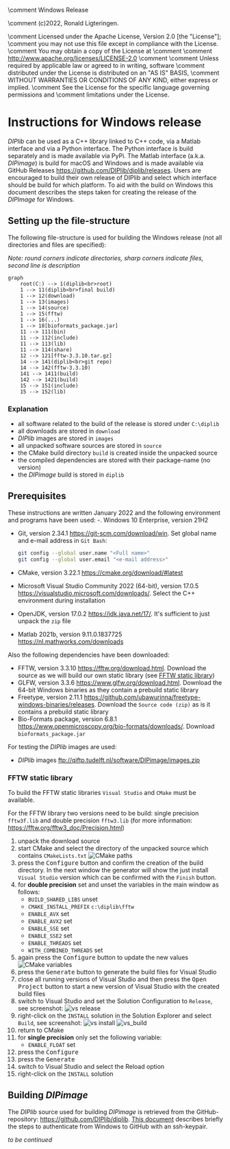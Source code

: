 \comment Windows Release

\comment (c)2022, Ronald Ligteringen.

\comment Licensed under the Apache License, Version 2.0 [the "License"];
\comment you may not use this file except in compliance with the License.
\comment You may obtain a copy of the License at
\comment
\comment    http://www.apache.org/licenses/LICENSE-2.0
\comment
\comment Unless required by applicable law or agreed to in writing, software
\comment distributed under the License is distributed on an "AS IS" BASIS,
\comment WITHOUT WARRANTIES OR CONDITIONS OF ANY KIND, either express or implied.
\comment See the License for the specific language governing permissions and
\comment limitations under the License.

# Instructions for Windows release

*DIPlib* can be used as a C++ library linked to C++ code, via a Matlab interface and via a Python interface. The Python interface is build separately and is made available via PyPi. The Matlab interface (a.k.a. *DIPimage*) is build for macOS and Windows and is made available via GitHub Releases <https://github.com/DIPlib/diplib/releases>. Users are encouraged to build their own release of DIPlib and select which interface should be build for which platform. To aid with the build on Windows this document describes the steps taken for creating the release of the *DIPImage* for Windows.

## Setting up the file-structure

The following file-structure is used for building the Windows release (not all directories and files are specified):

*Note: round corners indicate directories, sharp corners indicate files, second line is description*

```mermaid
graph
    root(C:) --> 1(diplib<br>root)
    1 --> 11(diplib<br>final build)
    1 --> 12(download)
    1 --> 13(images)
    1 --> 14(source)
    1 --> 15(fftw)
    1 --> 16(...)
    1 --> 18[bioformats_package.jar]
    11 --> 111(bin)
    11 --> 112(include)
    11 --> 113(lib)
    11 --> 114(share)
    12 --> 121[fftw-3.3.10.tar.gz]
    14 --> 141(diplib<br>git repo)
    14 --> 142(fftw-3.3.10)
    141 --> 1411(build)
    142 --> 1421(build)
    15 --> 151(include)
    15 --> 152(lib)
```

### Explanation

- all software related to the build of the release is stored under `C:\diplib`
- all downloads are stored in `download`
- *DIPlib* images are stored in `images`
- all unpacked software sources are stored in `source`
- the CMake build directory `build` is created inside the unpacked source
- the compiled dependencies are stored with their package-name (no version)
- the *DIPimage* build is stored in `diplib`

## Prerequisites

These instructions are written January 2022 and the following environment and programs have been used:
-. Windows 10 Enterprise, version 21H2
- Git, version 2.34.1 <https://git-scm.com/download/win>. Set global name and e-mail address in `Git Bash`:

   ```bash
   git config --global user.name "<Full name>"
   git config --global user.email "<e-mail address>"
   ```

- CMake, version 3.22.1 <https://cmake.org/download/#latest>
- Microsoft Visual Studio Community 2022 (64-bit), version 17.0.5 <https://visualstudio.microsoft.com/downloads/>. Select the C++ environment during installation
- OpenJDK, version 17.0.2 <https://jdk.java.net/17/>. It's sufficient to just unpack the `zip` file
- Matlab 2021b, version 9.11.0.1837725 <https://nl.mathworks.com/downloads>

Also the following dependencies have been downloaded:

- FFTW, version 3.3.10 <https://fftw.org/download.html>. Download the source as we will build our own static library (see [FFTW static library](#fftw-static-library))
- GLFW, version 3.3.6 <https://www.glfw.org/download.html>. Download the 64-bit Windows binaries as they contain a prebuild static library
- Freetype, version 2.11.1 <https://github.com/ubawurinna/freetype-windows-binaries/releases>. Download the `Source code (zip)` as is it contains a prebuild static library
- Bio-Formats package, version 6.8.1 <https://www.openmicroscopy.org/bio-formats/downloads/>. Download `bioformats_package.jar`

For testing the *DIPlib* images are used:

- *DIPlib* images <ftp://qiftp.tudelft.nl/software/DIPimage/images.zip>

### FFTW static library

To build the FFTW static libraries `Visual Studio` and `CMake` must be available.

For the FFTW library two versions need to be build: single precision `fftw3f.lib` and double precision `fftw3.lib` (for more information: <https://fftw.org/fftw3_doc/Precision.html>)

1. unpack the download source
1. start CMake and select the directory of the unpacked source which contains `CMakeLists.txt`
  ![CMake paths](cmake_paths.PNG)
1. press the <kbd>Configure</kbd> button and confirm the creation of the build directory. In the next window the generator will show the just install `Visual Studio` version which can be confirmed with the `Finish` button.
1. for **double precision** set and unset the variables in the main window as follows:
   - `BUILD_SHARED_LIBS` unset
   - `CMAKE_INSTALL_PREFIX` `c:\diplib\fftw`
   - `ENABLE_AVX` set
   - `ENABLE_AVX2` set
   - `ENABLE_SSE` set
   - `ENABLE_SSE2` set
   - `ENABLE_THREADS` set
   - `WITH_COMBINED_THREADS` set
1. again press the <kbd>Configure</kbd> button to update the new values
  ![CMake variables](cmake_variables.PNG)
1. press the <kbd>Generate</kbd> button to generate the build files for Visual Studio
1. close all running versions of Visual Studio and then press the <kbd>Open Project</kbd> button to start a new version of Visual Studio with the created build files
1. switch to Visual Studio and set the Solution Configuration to `Release`, see screenshot:
  ![vs release](vs_release.PNG)
1. right-click on the `INSTALL` solution in the Solution Explorer and select `Build`, see screenshot:
  ![vs install](vs_install.PNG)
  ![vs_build](vs_build.PNG)
1. return to CMake
1. for **single precision** only set the following variable:
   - `ENABLE_FLOAT` set
1. press the <kbd>Configure</kbd>
1. press the <kbd>Generate</kbd>
1. switch to Visual Studio and select the Reload option
1. right-click on the `INSTALL` solution

## Building *DIPimage*

The *DIPlib* source used for building *DIPimage* is retrieved from the GitHub-repository: <https://github.com/DIPlib/diplib>. [This document](windows_setup_git_ssh.md) describes briefly the steps to authenticate from Windows to GitHub with an ssh-keypair.

*to be continued*